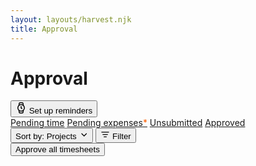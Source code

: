 ```yaml
---
layout: layouts/harvest.njk
title: Approval
---
```


<main>
  <div class="flex justify-space-between">
    <h1>Approval</h1>
    <button class="button">
      <svg xmlns="http://www.w3.org/2000/svg" width="18" height="18" viewBox="0 0 24 24" fill="none" stroke="currentColor" stroke-width="2" stroke-linecap="round" stroke-linejoin="round"><circle cx="12" cy="12" r="7"></circle><polyline points="12 9 12 12 13.5 13.5"></polyline><path d="M16.51 17.35l-.35 3.83a2 2 0 0 1-2 1.82H9.83a2 2 0 0 1-2-1.82l-.35-3.83m.01-10.7l.35-3.83A2 2 0 0 1 9.83 1h4.35a2 2 0 0 1 2 1.82l.35 3.83"></path></svg>
      Set up reminders
    </button>
  </div>

  <div class="tabs mt-24 mb-16">
    <nav>
      <a href="#" class="is-selected">Pending time</a>
      <a href="#">Pending expenses<span style="color:#fa5d00">*</span></a>
      <a href="#">Unsubmitted</a>
      <a href="#">Approved</a>
    </nav>
  </div>

  <div class="flex justify-space-between filters">
    <div class="flex">
      <button class="button button-sm">Sort by: Projects <svg xmlns="http://www.w3.org/2000/svg" width="15" height="15" viewBox="0 0 24 24" fill="none" stroke="currentColor" stroke-width="2" stroke-linecap="round" stroke-linejoin="round"><polyline points="8 10 14 16 20 10"></polyline></svg></button>
      <button class="button button-sm"><svg xmlns="http://www.w3.org/2000/svg" width="15" height="15" viewBox="0 0 24 24" fill="none" stroke="currentColor" stroke-width="2" stroke-linecap="round" stroke-linejoin="round"><line x1="6" y1="12" x2="18" y2="12"></line><line x1="3" y1="6" x2="21" y2="6"></line><line x1="9" y1="18" x2="15" y2="18"></line></svg> Filter</button>
    </div>
    <div class="flex">
      <button class="button button-sm primary">Approve all timesheets</button>
    </div>
  </div>

</main>
